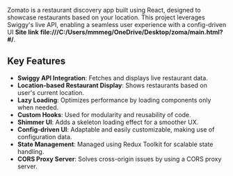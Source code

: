 
Zomato is a restaurant discovery app built using React, designed to showcase restaurants based on your location. This project leverages Swiggy's live API, enabling a seamless user experience with a config-driven UI **Site link** **file:///C:/Users/mmmeg/OneDrive/Desktop/zoma/main.html?#/**.

## Key Features

- **Swiggy API Integration**: Fetches and displays live restaurant data.
- **Location-based Restaurant Display**: Shows restaurants based on user's current location.
- **Lazy Loading**: Optimizes performance by loading components only when needed.
- **Custom Hooks**: Used for modularity and reusability of code.
- **Shimmer UI**: Adds a skeleton loading effect for a smoother UX.
- **Config-driven UI**: Adaptable and easily customizable, making use of configuration data.
- **State Management**: Managed using Redux Toolkit for scalable state handling.
- **CORS Proxy Server**: Solves cross-origin issues by using a CORS proxy server.

